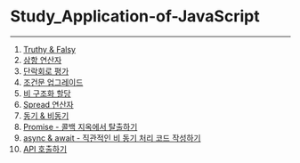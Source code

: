 # Study_Application-of-JavaScript
---
1. [Truthy & Falsy](Truthy&Falsy.md)
2. [삼항 연산자](삼항연산자.md)
3. [단락회로 평가](단락회로평가.md)
4. [조건문 업그레이드](조건문업그레이드.md)
5. [비 구조화 할당](비구조화할당.md)
6. [Spread 연산자](스프레드연산자.md)
7. [동기 & 비동기](동기&비동기.md)
8. [Promise - 콜백 지옥에서 탈출하기](promise.md)
9. [async & await - 직관적인 비 동기 처리 코드 작성하기]()
10. [API 호출하기]()
